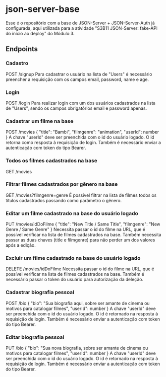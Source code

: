 # json-server-base

Esse é o repositório com a base de JSON-Server + JSON-Server-Auth já configurada, aqui utilizada para a atividade "S3B11 JSON-Server: fake-API do início ao deploy" do Módulo 3.

## Endpoints

### Cadastro

POST /signup
Para cadastrar o usuário na lista de "Users" é necessário preencher a requisição com os campos email, password, name e age.

### Login

POST /login
Para realizar login com um dos usuários cadastrados na lista de "Users", sendo os campos obrigatórios email e password apenas.

### Cadastrar um filme na base

POST /movies
{
"title": "Bambi",
"filmgenre": "animation",
"userId": number
}
A chave "userId" deve ser preenchida com o id do usuário logado. O id retorna como resposta à requisição de login.
Também é necessário enviar a autenticação com token do tipo Bearer.

### Todos os filmes cadastrados na base

GET /movies

### Filtrar filmes cadastrados por gênero na base

GET /movies?filmgenre=genre
É possível filtrar na lista de filmes todos os títulos cadastrados passando como parâmetro o gênero.

### Editar um filme cadastrado na base do usuário logado

PUT /movies/idDoFilme
{
"title": "New Title / Same Title",
"filmgenre": "New Genre / Same Genre"
}
Necessita passar o id do filme na URL, que é possível verificar na lista de filmes cadastrados na base. Também necessita passar as duas chaves (title e filmgenre) para não perder um dos valores após a edição.

### Excluir um filme cadastrado na base do usuário logado

DELETE /movies/idDoFilme
Necessita passar o id do filme na URL, que é possível verificar na lista de filmes cadastrados na base.
Também é necessário passar o token do usuário para autorização da deleção.

### Cadastrar biografia pessoal

POST /bio
{
"bio": "Sua biografia aqui, sobre ser amante de cinema ou motivos para catalogar filmes",
"userId": number
}
A chave "userId" deve ser preenchida com o id do usuário logado. O id é retornado na resposta à requisição de login.
Também é necessário enviar a autenticação com token do tipo Bearer.

### Editar biografia pessoal

PUT /bio
{
"bio": "Sua nova biografia, sobre ser amante de cinema ou motivos para catalogar filmes",
"userId": number
}
A chave "userId" deve ser preenchida com o id do usuário logado. O id é retornado na resposta à requisição de login.
Também é necessário enviar a autenticação com token do tipo Bearer.

